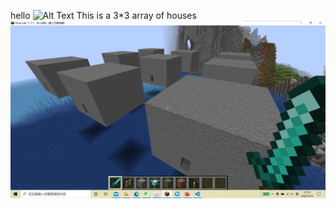 hello
![Alt Text](https://gimg2.baidu.com/image_search/src=http%3A%2F%2Fpic36.nipic.com%2F20131125%2F8821914_130614127000_2.jpg)
This is a 3*3 array of houses
![houses](https://github.com/ophwsjtu18/ohw22s/blob/main/yhn/2022-03-25.png "3*3 house array")
